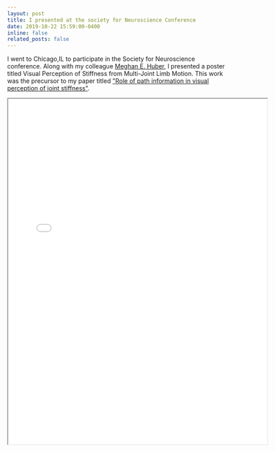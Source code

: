 ```yaml
---
layout: post
title: I presented at the society for Neuroscience Conference
date: 2019-10-22 15:59:00-0400
inline: false
related_posts: false
---
```


I went to Chicago,IL to participate in the Society for Neuroscience conference. Along with my colleague [Meghan E. Huber](https://www.umass.edu/robotics/people/meghan-huber), I presented a poster titled Visual Perception of Stiffness from Multi-Joint Limb Motion. This work was the precursor to my paper titled ["Role of path information in visual perception of joint stiffness"](https://journals.plos.org/ploscompbiol/article?id=10.1371/journal.pcbi.1010729).


<iframe src="../../assets/img/SFN.jpg" scrolling="no" style=" width: 600px; height: 800px;  overflow: hidden;" ></iframe>
